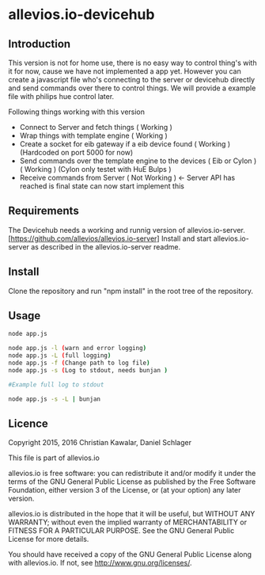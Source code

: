 # allevios.io-devicehub

## Introduction 

This version is not for home use, there is no easy way to control thing's with it 
for now, cause we have not implemented a app yet. However you can create a javascript 
file who's connecting to the server or devicehub directly and send commands over there to control
things. We will provide a example file with philips hue control later.

Following things working with this version

 + Connect to Server and fetch things ( Working )
 + Wrap things with template engine ( Working )
 + Create a socket for eib gateway if a eib device found ( Working ) (Hardcoded on port 5000 for now)
 + Send commands over the template engine to the devices ( Eib or Cylon ) ( Working ) (Cylon only testet with HuE Bulps )
 + Receive commands from Server ( Not Working )  <- Server API has reached is final state can now start implement this 

## Requirements

The Devicehub needs a working and runnig version of allevios.io-server.
[https://github.com/allevios/allevios.io-server]
Install and start allevios.io-server as described in the allevios.io-server readme.

## Install

Clone the repository and run "npm install" in the root tree of the repository.

## Usage

```sh
node app.js

node app.js -l (warn and error logging)
node app.js -L (full logging)
node app.js -f (Change path to log file)
node app.js -s (Log to stdout, needs bunjan )

#Example full log to stdout

node app.js -s -L | bunjan
```

## Licence
Copyright 2015, 2016 Christian Kawalar, Daniel Schlager

This file is part of allevios.io

allevios.io is free software: you can redistribute it and/or modify
it under the terms of the GNU General Public License as published by
the Free Software Foundation, either version 3 of the License, or
(at your option) any later version.

allevios.io is distributed in the hope that it will be useful,
but WITHOUT ANY WARRANTY; without even the implied warranty of
MERCHANTABILITY or FITNESS FOR A PARTICULAR PURPOSE.  See the
GNU General Public License for more details.

You should have received a copy of the GNU General Public License
along with allevios.io.  If not, see <http://www.gnu.org/licenses/>.


